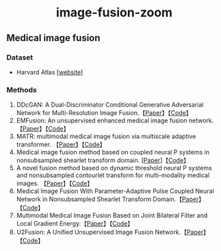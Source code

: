 
<p align="center">
<h1 align="center">image-fusion-zoom</h1>
</p>


## Medical image fusion

### Dataset

- Harvard Atlas [[website](http://www.med.harvard.edu/aanlib/home.html)]

### Methods

1. DDcGAN: A Dual-Discriminator Conditional  Generative Adversarial Network for Multi-Resolution Image Fusion.【[Paper](https://ieeexplore.ieee.org/abstract/document/9031751/)】【[Code](https://github.com/hanna-xu/DDcGAN)】
2. EMFusion: An unsupervised enhanced medical  image fusion network. 【[Paper](https://www.sciencedirect.com/science/article/abs/pii/S1566253521001275)】【[Code](https://github.com/hanna-xu/EMFusion)】
3. MATR: multimodal medical image fusion via multiscale adaptive transformer. 【[Paper](https://ieeexplore.ieee.org/abstract/document/9844446)】【[Code](https://github.com/tthinking/MATR)】
4. Medical image fusion method based on coupled neural P systems in nonsubsampled shearlet transform domain. [[Paper](https://morvanli.github.io/papers/IJNS2021.pdf)]【[Code](https://github.com/MorvanLi/CNP-MIF)】
5. A novel fusion method based on dynamic threshold neural P systems and nonsubsampled contourlet transform for multi-modality medical images. 【[Paper](https://www.sciencedirect.com/science/article/abs/pii/S0165168420303376)】【[Code](https://github.com/MorvanLi/DTNP-MIF)】
6. Medical Image Fusion With Parameter-Adaptive Pulse Coupled Neural Network in Nonsubsampled Shearlet Transform Domain.【[Paper]()】【[Code](https://github.com/yuliu316316/NSST-PAPCNN-Fusion)】
7. Multimodal Medical Image Fusion Based on Joint Bilateral Filter and Local Gradient Energy.【[Paper](https://www.sciencedirect.com/science/article/abs/pii/S0020025521003819)】【[Code](https://github.com/lxs6/INS_medical-image-fusion)】
8. U2Fusion: A Unified Unsupervised Image Fusion Network.【[Paper](https://ieeexplore.ieee.org/document/9151265/citations)】【[Code](https://github.com/hanna-xu/U2Fusion)】



